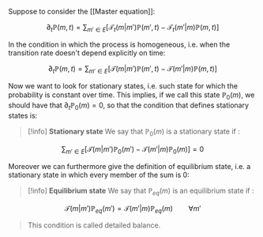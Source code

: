 Suppose to consider the [[Master equation]]:

$$ \partial_t \mathbb{P}(m,t) =  \sum_{m' \in E} \left[\mathcal{T}_t(m|m')\mathbb{P}(m',t)- \mathcal{T}_t(m'|m)\mathbb{P}(m,t)\right] $$

In the condition in which the process is homogeneous, i.e. when the transition rate doesn't depend explicitly on time:

$$ \partial_t \mathbb{P}(m,t) =  \sum_{m' \in E} \left[\mathcal{T}(m|m')\mathbb{P}(m',t)- \mathcal{T}(m'|m)\mathbb{P}(m,t)\right] $$

Now we want to look for stationary states, i.e. such state for which the probability is constant over time.
This implies, if we call this state $\mathbb{P}_{0}(m)$, we should have that $\partial_t \mathbb{P}_0(m)=0$, so that the condition that defines stationary states is:

>[!info] **Stationary state**
>We say that $\mathbb{P}_0(m)$ is a stationary state if :
>
$$  \sum_{m' \in E} \left[\mathcal{T}(m|m')\mathbb{P}_0(m')- \mathcal{T}(m'|m)\mathbb{P}_0(m)\right]=0 $$

Moreover we can furthermore give the definition of equilibrium state, i.e. a stationary state in which every member of the sum is 0:


>[!info] **Equilibrium state**
>We say that $\mathbb{P}_{eq}(m)$ is an equilibrium state if :
>
$$  \mathcal{T}(m|m')\mathbb{P}_{eq}(m')= \mathcal{T}(m'|m)\mathbb{P}_{eq}(m)\qquad \forall m' $$ 
>
>This condition is called detailed balance.

